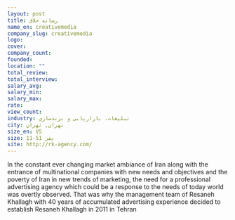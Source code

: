 ```yaml
---
layout: post
title: رسانه خلاق
name_en: creativemedia
company_slug: creativemedia
logo: 
cover: 
company_count:
founded:
location: ""
total_review: 
total_interview: 
salary_avg: 
salary_min: 
salary_max: 
rate: 
view_count: 
industry: تبلیغات، بازاریابی و برندسازی
city: تهران, تهران
size_en: VS
size: 11-51 نفر
site: http://rk-agency.com/
---
```


In the constant ever changing market ambiance of Iran along with the entrance of multinational companies with new needs and objectives and the poverty of Iran in new trends of marketing, the need for a professional advertising agency which could be a response to the needs of today world was overtly observed.
That was why the management team of Resaneh Khallagh with 40 years of accumulated advertising experience decided to establish Resaneh Khallagh in 2011 in Tehran
